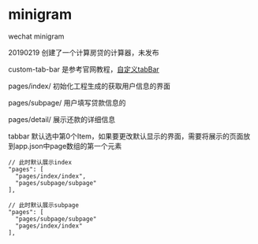 # minigram
wechat minigram

20190219
创建了一个计算房贷的计算器，未发布

custom-tab-bar 是参考官网教程，[自定义tabBar](https://developers.weixin.qq.com/miniprogram/dev/framework/ability/custom-tabbar.html)

pages/index/
初始化工程生成的获取用户信息的界面

pages/subpage/
用户填写贷款信息的

pages/detail/
展示还款的详细信息

tabbar 默认选中第0个Item，如果要更改默认显示的界面，需要将展示的页面放到app.json中page数组的第一个元素
```
// 此时默认展示index
"pages": [
  "pages/index/index",
  "pages/subpage/subpage"
],

// 此时默认展示subpage
"pages": [
  "pages/subpage/subpage"
  "pages/index/index"
],
```

